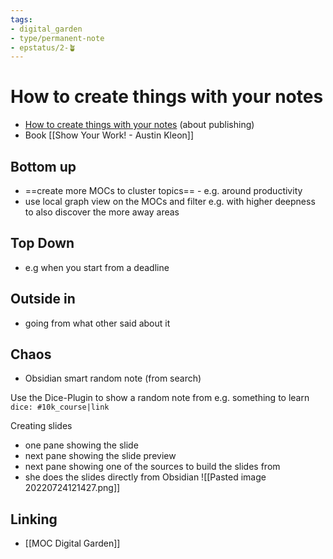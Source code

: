 ```yaml
---
tags: 
- digital_garden
- type/permanent-note
- epstatus/2-🪴
---
```

# How to create things with your notes
+ [How to create things with your notes](https://www.youtube.com/watch?v=4zrs_vVRwD4) (about publishing)
+ Book  [[Show Your Work! - Austin Kleon]]

## Bottom up
+ ==create more MOCs to cluster topics== - e.g. around productivity
+ use local graph view on the MOCs and filter e.g. with higher deepness to also discover the more away areas

## Top Down
+ e.g when you start from a deadline

## Outside in
+ going from what other said about it

## Chaos
* Obsidian smart random note (from search)

Use the Dice-Plugin to show a random note from e.g. something to learn
`dice: #10k_course|link`

Creating slides
+ one pane showing the slide
+ next pane showing the slide preview
+ next pane showing one of the sources to build the slides from
+ she does the slides directly from Obsidian
![[Pasted image 20220724121427.png]]

## Linking
+ [[MOC Digital Garden]]